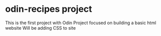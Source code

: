 # odin-recipes project 

This is the first project with Odin Project focused on building a basic html website
Will be adding CSS to site 
